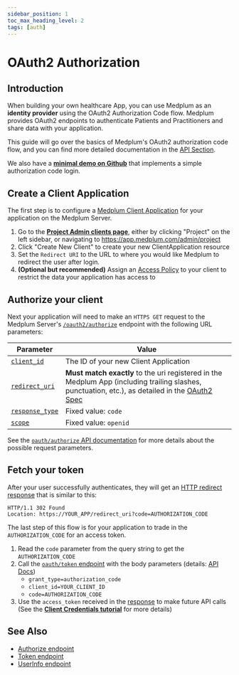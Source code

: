 ```yaml
---
sidebar_position: 1
toc_max_heading_level: 2
tags: [auth]
---
```


# OAuth2 Authorization

## Introduction

When building your own healthcare App, you can use Medplum as an **identity provider** using the OAuth2 Authorization Code flow. Medplum provides OAuth2 endpoints to authenticate Patients and Practitioners and share data with your application.

This guide will go over the basics of Medplum's OAuth2 authorization code flow, and you can find more detailed documentation in the [API Section](../api/oauth/).

We also have a **[minimal demo on Github](https://github.com/medplum/medplum-oauth-demo)** that implements a simple authorization code login.

## Create a Client Application

The first step is to configure a [Medplum Client Application](https://app.medplum.com/ClientApplication) for your application on the Medplum Server.

1. Go to the [**Project Admin clients page**](https://app.medplum.com/admin/clients), either by clicking "Project" on the left sidebar, or navigating to https://app.medplum.com/admin/project
2. Click "Create New Client" to create your new ClientApplication resource
3. Set the `Redirect URI` to the URL to where you would like Medplum to redirect the user after login.
4. **(Optional but recommended)** Assign an [Access Policy](./access-control) to your client to restrict the data your application has access to

## Authorize your client

Next your application will need to make an `HTTPS GET` request to the Medplum Server's [`/oauth2/authorize`](../api/oauth/authorize) endpoint with the following URL parameters:

| Parameter                                                       | Value                                                                                                                                                                                                     |
| --------------------------------------------------------------- | --------------------------------------------------------------------------------------------------------------------------------------------------------------------------------------------------------- |
| [`client_id`](../api/oauth/authorize#clientid-required)         | The ID of your new Client Application                                                                                                                                                                     |
| [`redirect_uri`](../api/oauth/authorize#redirecturi-required)   | **Must match exactly** to the uri registered in the Medplum App (including trailing slashes, punctuation, etc.), as detailed in the [OAuth2 Spec](https://www.rfc-editor.org/rfc/rfc6749#section-3.1.2.3) |
| [`response_type`](../api/oauth/authorize#responsetype-required) | Fixed value: `code`                                                                                                                                                                                       |
| [`scope`](../api/oauth/authorize#scope-required)                | Fixed value: `openid`                                                                                                                                                                                     |

See the [`oauth/authorize` API documentation](../api/oauth/authorize) for more details about the possible request parameters.

## Fetch your token

After your user successfully authenticates, they will get an [HTTP redirect response](../api/oauth/authorize#authorization-code-grant) that is similar to this:

```
HTTP/1.1 302 Found
Location: https://YOUR_APP/redirect_uri?code=AUTHORIZATION_CODE
```

The last step of this flow is for your application to trade in the `AUTHORIZATION_CODE` for an access token.

1. Read the `code` parameter from the query string to get the `AUTHORIZATION_CODE`
2. Call the [`oauth/token` endpoint](../api/oauth/token) with the body parameters (details: [API Docs](../api/oauth/token#request-parameters-in-body))
   - `grant_type=authorization_code`
   - `client_id=YOUR_CLIENT_ID`
   - `code=AUTHORIZATION_CODE`
3. Use the `access_token` received in the [response](../api/oauth/token#sample-response) to make future API calls (See the [**Client Credentials tutorial**](./client-credentials) for more details)

## See Also

- [Authorize endpoint](../api/oauth/authorize)
- [Token endpoint](../api/oauth/token)
- [UserInfo endpoint](../api/oauth/userinfo)
